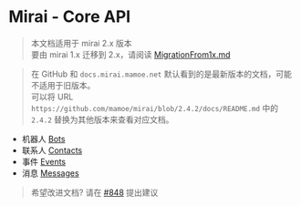 # Mirai - Core API

> 本文档适用于 mirai 2.x 版本  
> 要由 mirai 1.x 迁移到 2.x，请阅读 [MigrationFrom1x.md](MigrationFrom1x.md)

> 在 GitHub 和 `docs.mirai.mamoe.net` 默认看到的是最新版本的文档，可能不适用于旧版本。  
> 可以将 URL `https://github.com/mamoe/mirai/blob/2.4.2/docs/README.md` 中的 `2.4.2` 替换为其他版本来查看对应文档。

- 机器人 [Bots](Bots.md)
- 联系人 [Contacts](Contacts.md)
- 事件  [Events](Events.md)
- 消息  [Messages](Messages.md)

> 希望改进文档? 请在 [#848](https://github.com/mamoe/mirai/discussions/848) 提出建议
